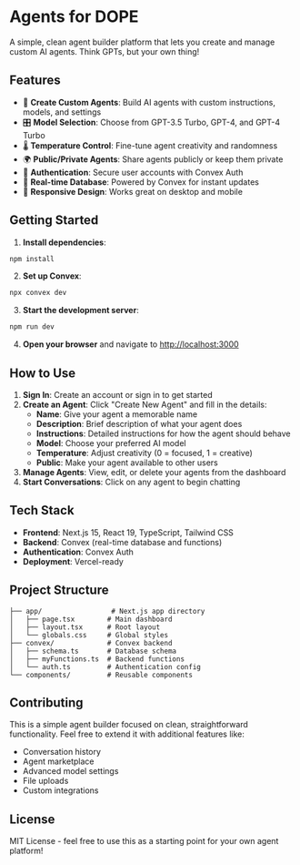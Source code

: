 # Agents for DOPE

A simple, clean agent builder platform that lets you create and manage custom AI agents. Think GPTs, but your own thing!

## Features

- 🤖 **Create Custom Agents**: Build AI agents with custom instructions, models, and settings
- 🎛️ **Model Selection**: Choose from GPT-3.5 Turbo, GPT-4, and GPT-4 Turbo
- 🌡️ **Temperature Control**: Fine-tune agent creativity and randomness
- 🌍 **Public/Private Agents**: Share agents publicly or keep them private
- 🔐 **Authentication**: Secure user accounts with Convex Auth
- 💾 **Real-time Database**: Powered by Convex for instant updates
- 📱 **Responsive Design**: Works great on desktop and mobile

## Getting Started

1. **Install dependencies**:
```bash
npm install
```

2. **Set up Convex**:
```bash
npx convex dev
```

3. **Start the development server**:
```bash
npm run dev
```

4. **Open your browser** and navigate to [http://localhost:3000](http://localhost:3000)

## How to Use

1. **Sign In**: Create an account or sign in to get started
2. **Create an Agent**: Click "Create New Agent" and fill in the details:
   - **Name**: Give your agent a memorable name
   - **Description**: Brief description of what your agent does
   - **Instructions**: Detailed instructions for how the agent should behave
   - **Model**: Choose your preferred AI model
   - **Temperature**: Adjust creativity (0 = focused, 1 = creative)
   - **Public**: Make your agent available to other users
3. **Manage Agents**: View, edit, or delete your agents from the dashboard
4. **Start Conversations**: Click on any agent to begin chatting

## Tech Stack

- **Frontend**: Next.js 15, React 19, TypeScript, Tailwind CSS
- **Backend**: Convex (real-time database and functions)
- **Authentication**: Convex Auth
- **Deployment**: Vercel-ready

## Project Structure

```
├── app/                 # Next.js app directory
│   ├── page.tsx        # Main dashboard
│   ├── layout.tsx      # Root layout
│   └── globals.css     # Global styles
├── convex/             # Convex backend
│   ├── schema.ts       # Database schema
│   ├── myFunctions.ts  # Backend functions
│   └── auth.ts         # Authentication config
└── components/         # Reusable components
```

## Contributing

This is a simple agent builder focused on clean, straightforward functionality. Feel free to extend it with additional features like:
- Conversation history
- Agent marketplace
- Advanced model settings
- File uploads
- Custom integrations

## License

MIT License - feel free to use this as a starting point for your own agent platform!